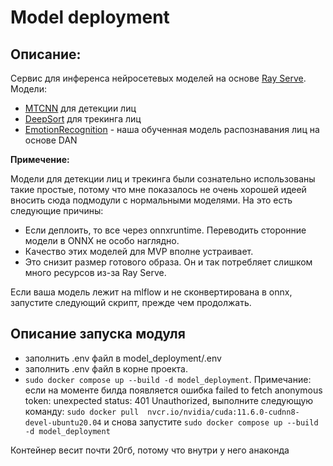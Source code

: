 Model deployment
==============================
Описание: 
---------------------
Cервис для инференса нейросетевых моделей на основе [Ray Serve](https://docs.ray.io/en/latest/serve/index.html). 
Модели:
 - [MTCNN](https://pypi.org/project/mtcnn/) для детекции лиц
 - [DeepSort](https://pypi.org/project/deep-sort-realtime/) для трекинга лиц
 - [EmotionRecognition](https://github.com/starminalush/mfdp-2023) - наша обученная модель распознавания лиц на основе DAN

**Примечение:**

Модели для детекции лиц и трекинга были сознательно использованы такие простые, потому что мне показалось не очень хорошей идеей вносить сюда подмодули с нормальными моделями.
На это есть следующие причины:
 - Если деплоить, то все через onnxruntime. Переводить сторонние модели в ONNX не особо наглядно.
 - Качество этих моделей для MVP вполне устраивает.
 - Это снизит размер готового образа. Он и так потребляет слишком много ресурсов из-за Ray Serve.

Если ваша модель лежит на mlflow и не сконвертирована в onnx, запустите следующий скрипт, прежде чем продолжать.

Описание запуска модуля
---------------------
 - заполнить .env файл в model_deployment/.env
 - заполнить .env файл в корне проекта.
 - `sudo docker compose up --build -d model_deployment`. 
Примечание: если на моменте билда появляется ошибка failed to fetch anonymous token: unexpected status: 401 Unauthorized, выполните следующую команду:
`sudo docker pull  nvcr.io/nvidia/cuda:11.6.0-cudnn8-devel-ubuntu20.04` и снова запустите `sudo docker compose up --build -d model_deployment`
 
Контейнер весит почти 20гб, потому что внутри у него анаконда
